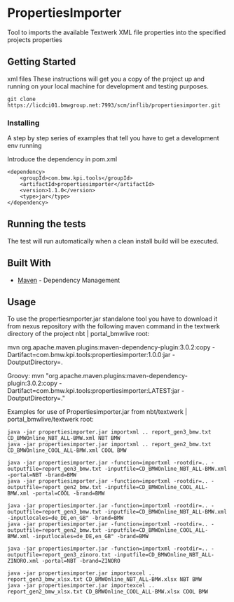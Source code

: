 # PropertiesImporter

Tool to imports the available Textwerk XML file properties into the specified projects properties

## Getting Started
xml files
These instructions will get you a copy of the project up and running on your local machine for development and testing purposes.

``git clone https://licdci01.bmwgroup.net:7993/scm/inflib/propertiesimporter.git``

### Installing

A step by step series of examples that tell you have to get a development env running

Introduce the dependency in pom.xml

```
<dependency>
	<groupId>com.bmw.kpi.tools</groupId>
	<artifactId>propertiesimporter</artifactId>
	<version>1.1.0</version>
    <type>jar</type>
</dependency>

```

## Running the tests

The test will run automatically when a clean install build will be executed.

## Built With

* [Maven](https://maven.apache.org/) - Dependency Management

## Usage

To use the propertiesmporter.jar standalone tool you have to download it from nexus repository
with the following maven command in the textwerk directory of the project nbt | portal_bmwlive root:

mvn org.apache.maven.plugins:maven-dependency-plugin:3.0.2:copy -Dartifact=com.bmw.kpi.tools:propertiesimporter:1.0.0:jar -DoutputDirectory=.

Groovy:
mvn "org.apache.maven.plugins:maven-dependency-plugin:3.0.2:copy -Dartifact=com.bmw.kpi.tools:propertiesimporter:LATEST:jar -DoutputDirectory=."



Examples for use of Propertiesimporter.jar from nbt/textwerk | portal_bmwlive/textwerk root:
```
java -jar propertiesimporter.jar importxml .. report_gen3_bmw.txt CD_BMWOnline_NBT_ALL-BMW.xml NBT BMW
java -jar propertiesimporter.jar importxml .. report_gen2_bmw.txt CD_BMWOnline_COOL_ALL-BMW.xml COOL BMW

java -jar propertiesimporter.jar -function=importxml -rootdir=.. -outputfile=report_gen3_bmw.txt -inputfile=CD_BMWOnline_NBT_ALL-BMW.xml -portal=NBT -brand=BMW
java -jar propertiesimporter.jar -function=importxml -rootdir=.. -outputfile=report_gen2_bmw.txt -inputfile=CD_BMWOnline_COOL_ALL-BMW.xml -portal=COOL -brand=BMW

java -jar propertiesimporter.jar -function=importxml -rootdir=.. -outputfile=report_gen3_bmw.txt -inputfile=CD_BMWOnline_NBT_ALL-BMW.xml -inputlocales=de_DE,en_GB" -brand=BMW
java -jar propertiesimporter.jar -function=importxml -rootdir=.. -outputfile=report_gen2_bmw.txt -inputfile=CD_BMWOnline_COOL_ALL-BMW.xml -inputlocales=de_DE,en_GB" -brand=BMW

java -jar propertiesimporter.jar -function=importxml -rootdir=.. -outputfile=report_gen3_zinoro.txt -inputfile=CD_BMWOnline_NBT_ALL-ZINORO.xml -portal=NBT -brand=ZINORO

java -jar propertiesimporter.jar importexcel .. report_gen3_bmw_xlsx.txt CD_BMWOnline_NBT_ALL-BMW.xlsx NBT BMW
java -jar propertiesimporter.jar importexcel .. report_gen2_bmw_xlsx.txt CD_BMWOnline_COOL_ALL-BMW.xlsx COOL BMW
```
